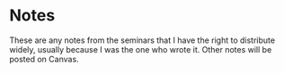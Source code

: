 # Notes

These are any notes from the seminars that I have the right to distribute widely, usually because I was the one who wrote it.
Other notes will be posted on Canvas.
